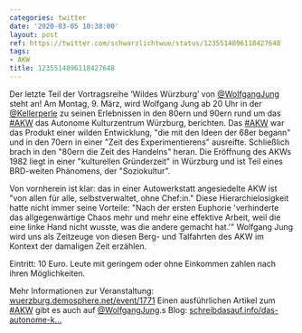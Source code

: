 ```yaml
---
categories: twitter
date: '2020-03-05 10:38:00'
layout: post
ref: https://twitter.com/schwarzlichtwue/status/1235514896118427648
tags:
- AKW
title: 1235514896118427648
---
```

Der letzte Teil der Vortragsreihe ‘Wildes Würzburg’ von [@WolfgangJung](https://twitter.com/WolfgangJung) steht an! Am Montag, 9. März, wird Wolfgang Jung ab 20 Uhr in der [@Kellerperle](https://twitter.com/Kellerperle) zu seinen Erlebnissen in den 80ern und 90ern rund um das [#AKW](/t/akw)  das Autonome Kulturzentrum Würzburg, berichten. 
Das [#AKW](/t/akw) war das Produkt einer wilden Entwicklung, "die mit den Ideen der 68er begann" und in den 70ern in einer "Zeit des Experimentierens" ausreifte. Schließlich brach in den "80ern die Zeit des Handelns" heran. 
Die Eröffnung des AKWs 1982 liegt in einer "kulturellen Gründerzeit" in Würzburg und ist Teil eines BRD-weiten Phänomens, der "Soziokultur".



Von vornherein ist klar: das in einer Autowerkstatt angesiedelte AKW ist "von allen für alle, selbstverwaltet, ohne Chef:in." 
Diese Hierarchielosigkeit hatte nicht immer seine Vorteile: "Nach der ersten Euphorie 'verhinderte das allgegenwärtige Chaos mehr und mehr eine effektive Arbeit, weil die eine linke Hand nicht wusste, was die andere gemacht hat.'" 
Wolfgang Jung wird uns als Zeitzeuge von diesen Berg- und Talfahrten des AKW im Kontext der damaligen Zeit erzählen.



Eintritt: 10 Euro. Leute mit geringem oder ohne Einkommen zahlen nach ihren Möglichkeiten.



Mehr Informationen zur Veranstaltung: [wuerzburg.demosphere.net/event/1771](https://wuerzburg.demosphere.net/event/1771) 
Einen ausführlichen Artikel zum [#AKW](/t/akw) gibt es auch auf [@WolfgangJung](https://twitter.com/WolfgangJung).s Blog: [schreibdasauf.info/das-autonome-k…](https://schreibdasauf.info/das-autonome-kulturzentrum-wuerzburg) 